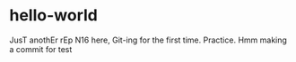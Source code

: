 # hello-world
JusT anothEr rEp
N16 here, Git-ing for the first time.
Practice.
Hmm making a commit for test
